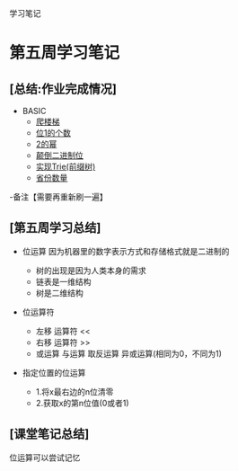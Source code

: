学习笔记



# 第五周学习笔记
## [总结:作业完成情况]
- BASIC
    - [爬楼梯](./climbStairs.java)
    - [位1的个数](./hammingWeight.java)
    - [2的幂](./isPowerOfTwo.java)
    - [颠倒二进制位](./reverseBits.java)
    - [实现Trie(前缀树)](./TrieNode.java)
    - [省份数量](./UnionFind.java)

-备注【需要再重新刷一遍】

## [第五周学习总结]

- 位运算  因为机器里的数字表示方式和存储格式就是二进制的
    - 树的出现是因为人类本身的需求
    - 链表是一维结构
    - 树是二维结构

    
- 位运算符  
    -   左移  运算符 <<
    -   右移  运算符 >>
    -   或运算 与运算 取反运算 异或运算(相同为0，不同为1)

- 指定位置的位运算 
    -  1.将x最右边的n位清零
    -  2.获取x的第n位值(0或者1) 


    

## [课堂笔记总结]
 位运算可以尝试记忆

